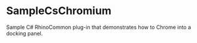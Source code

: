 # SampleCsChromium
Sample C# RhinoCommon plug-in that demonstrates how to Chrome into a docking panel.
